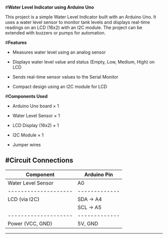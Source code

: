 #**Water Level Indicator using Arduino Uno**

This project is a simple Water Level Indicator built with an Arduino Uno. It uses a water level sensor to monitor tank levels and displays real-time readings on an LCD (16x2) with an I2C module. The project can be extended with buzzers or pumps for automation.


#**Features**

- Measures water level using an analog sensor

- Displays water level value and status (Empty, Low, Medium, High) on LCD

- Sends real-time sensor values to the Serial Monitor

- Compact design using an I2C module for LCD


#**Components Used**

- Arduino Uno board × 1

- Water Level Sensor × 1

- LCD Display (16x2) × 1

- I2C Module × 1

- Jumper wires


#**Circuit Connections**
------------------------------------
| Component          | Arduino Pin |
| ------------------ | ----------- |
| Water Level Sensor | A0          |
|--------------------|-------------|
| LCD (via I2C)      | SDA → A4    |
|                    | SCL → A5    |
|--------------------|-------------|
| Power (VCC, GND)   | 5V, GND     |
------------------------------------
